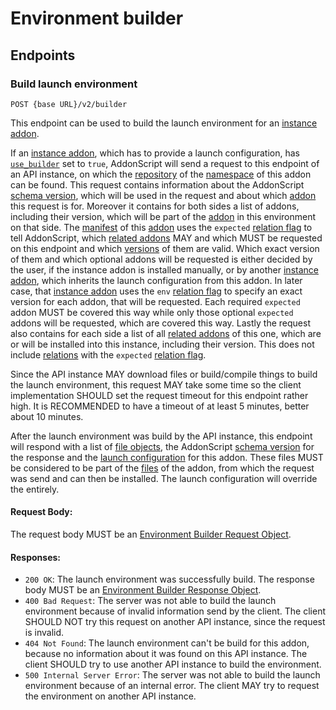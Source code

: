 # Environment builder 

## Endpoints

### Build launch environment

`POST {base URL}/v2/builder`

This endpoint can be used to build the launch environment for an [instance addon](../../concepts/instance.md).

If an [instance addon](../../concepts/instance.md), which has to provide a launch configuration, has
[`use_builder`](../../schema/manifest.md#use_builder) set to `true`, AddonScript will send a request to this
endpoint of an API instance, on which the [repository](../../schema/repository.md) of the
[namespace](../../schema/manifest.md#namespace) of this addon can be found.
This request contains information about the AddonScript [schema version](../../schema/api_builder_request.md#addonscript),
which will be used in the request and about which [addon](../../schema/api_builder_request.md#addon) this request is for.
Moreover it contains for both sides a list of addons, including their version, which will be part of the 
[addon](../../schema/api_builder_request.md#addon) in this environment on that side. The [manifest](../../schema/manifest.md) 
of this [addon](../../schema/api_builder_request.md#addon) uses the `expected` [relation flag](../../concepts/flags.md#relational-flags)
to tell AddonScript, which [related addons](../../schema/relation.md) MAY and which MUST be requested on this endpoint
and which [versions](../../schema/relation.md#version) of them are valid. Which exact version of them and which optional
addons will be requested is either decided by the user, if the instance addon is installed manually, or by another
[instance addon](../../concepts/instance.md), which inherits the launch configuration from this addon. In later case,
that [instance addon](../../concepts/instance.md) uses the `env` [relation flag](../../concepts/flags.md#relational-flags)
to specify an exact version for each addon, that will be requested. Each required `expected` addon MUST be covered this way
while only those optional `expected` addons will be requested, which are covered this way. Lastly the request also contains
for each side a list of all [related addons](../../schema/relation.md) of this one, which are or will be installed
into this instance, including their version. This does not include [relations](../../schema/relation.md) with the 
`expected` [relation flag](../../concepts/flags.md#relational-flags). 

Since the API instance MAY download files or build/compile things to build the launch environment, this request MAY 
take some time so the client implementation SHOULD set the request timeout for this endpoint rather high. It is
RECOMMENDED to have a timeout of at least 5 minutes, better about 10 minutes.

After the launch environment was build by the API instance, this endpoint will respond with a list of
[file objects](../../schema/api_builder_response.md#files), the AddonScript 
[schema version](../../schema/api_builder_response.md#addonscript) for the response and the 
[launch configuration](../../concepts/instance.md#launch-configurations) for this addon. 
These files MUST be considered to be part of the [files](../../schema/manifest.md#files) of the addon, 
from which the request was send and can then be installed. The launch configuration will override the entirely.

#### Request Body:

The request body MUST be an [Environment Builder Request Object](../../schema/api_builder_request.md).

#### Responses:

- `200 OK`: The launch environment was successfully build.
The response body MUST be an [Environment Builder Response Object](../../schema/api_builder_response.md).
- `400 Bad Request`: The server was not able to build the launch environment because of
invalid information send by the client. The client SHOULD NOT try this request on
another API instance, since the request is invalid.
- `404 Not Found`: The launch environment can't be build for this addon, because no information
about it was found on this API instance. The client SHOULD try to use another API instance
to build the environment.
- `500 Internal Server Error`: The server was not able to build the launch environment
because of an internal error. The client MAY try to request the environment on another
API instance.
